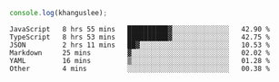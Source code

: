 ```js
console.log(khanguslee);
```

<!--START_SECTION:waka-->

```text
JavaScript   8 hrs 55 mins   ██████████▓░░░░░░░░░░░░░░   42.90 %
TypeScript   8 hrs 53 mins   ██████████▓░░░░░░░░░░░░░░   42.75 %
JSON         2 hrs 11 mins   ██▓░░░░░░░░░░░░░░░░░░░░░░   10.53 %
Markdown     25 mins         ▓░░░░░░░░░░░░░░░░░░░░░░░░   02.02 %
YAML         16 mins         ▒░░░░░░░░░░░░░░░░░░░░░░░░   01.28 %
Other        4 mins          ░░░░░░░░░░░░░░░░░░░░░░░░░   00.38 %
```

<!--END_SECTION:waka-->

<!--
**khanguslee/khanguslee** is a ✨ _special_ ✨ repository because its `README.md` (this file) appears on your GitHub profile.

Here are some ideas to get you started:

- 🔭 I’m currently working on ...
- 🌱 I’m currently learning ...
- 👯 I’m looking to collaborate on ...
- 🤔 I’m looking for help with ...
- 💬 Ask me about ...
- 📫 How to reach me: ...
- 😄 Pronouns: ...
- ⚡ Fun fact: ...
-->
